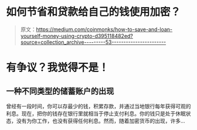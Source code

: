 # 如何节省和贷款给自己的钱使用加密？

> 原文：<https://medium.com/coinmonks/how-to-save-and-loan-yourself-money-using-crypto-d395118482ed?source=collection_archive---------53----------------------->

# 有争议？我觉得不是！

## 一种不同类型的储蓄账户的出现

曾经有一段时间，你可以存最少的钱，积累存款，并通过当地银行每年获得可观的利息。现在，把你的钱存在银行里就相当于停止支付利息。你的钱只是处于休眠状态，没有为你工作，也没有获得任何利息。然而，随着加密货币的出现，许多…